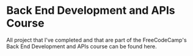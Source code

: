 # Back End Development and APIs Course

All project that I've completed and that are part of the FreeCodeCamp's Back End Development and APIs course can be found here.
